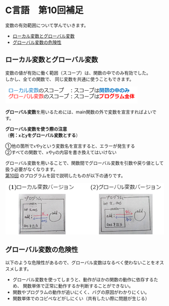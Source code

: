 # C言語　第10回補足
変数の有効範囲について学んでいきます。
     
  - [ローカル変数とグローバル変数](#ローカル変数とグローバル変数)    
  - [グローバル変数の危険性](#グローバル変数の危険性)    

## ローカル変数とグローバル変数  
変数の値が有効に働く範囲（スコープ）は、関数の中でのみ有効でした。  
しかし、全ての関数で、 同じ変数を共通に使うこともできます。  

![](./img/pc_10+_1.png)

**グローバル変数**を用いるためには、main関数の外で変数を宣言すればよいです。

**グローバル変数を使う際の注意**  
（**例：`x`と`y`をグローバル変数とする**）  

①他の箇所で`x`や`y`という変数名を宣言すると、エラーが発生する  
②すべての関数で、`x`や`y`の内容を書き換えてはいけない  

グローバル変数を用いることで、関数間でグローバル変数を引数や戻り値として扱う必要がなくなります。  
[第10回](pc_10.md) のプログラムを図で説明したものが以下の通りです。

![](./img/pc_10+_2.png)

## グローバル変数の危険性

以下のような危険性があるので、グローバル変数はなるべく使わないことをオススメします。

- グローバル変数を使ってしまうと、動作がほかの関数の動作に依存するため、  関数単体で正常に動作するか判断することができない。  
- 関数やプログラムの動作が追いにくく、バグの原因がわかりにくい。  
- 関数単体でのコピペなどがしにくい（共有したい際に問題が生じる）  
